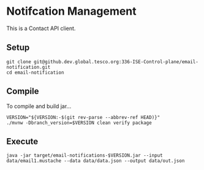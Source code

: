 # Notifcation Management

This is a Contact API client.

## Setup
```
git clone git@github.dev.global.tesco.org:336-ISE-Control-plane/email-notification.git
cd email-notification
```

## Compile
To compile and build jar...
```
VERSION="${VERSION:-$(git rev-parse --abbrev-ref HEAD)}"
./mvnw -Dbranch_version=$VERSION clean verify package
```
## Execute
```
java -jar target/email-notifications-$VERSION.jar --input data/email1.mustache --data data/data.json --output data/out.json
```
